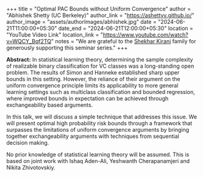 +++
title = "Optimal PAC Bounds without Uniform Convergence"
author = "Abhishek Shetty (UC Berkeley)"
author_link = "https://ashettyv.github.io/"
author_image = "assets/authorImages/abhishek.jpg"
date = "2024-06-21T11:00:00+05:30"
date_end = "2024-06-21T12:00:00+05:30"
location = "YouTube Video Link"
location_link = "https://www.youtube.com/watch?v=WQCY_Bqf2TQ"
notes = "We are grateful to the <a href = "https://www.accel.com/people/shekhar-kirani" target= "_blank">Shekhar Kirani</a> family for generously supporting this seminar series."
+++

<b>Abstract:</b>
In statistical learning theory, determining the sample complexity of realizable binary classification for VC classes was
a long-standing open problem. The results of Simon and Hanneke established sharp upper bounds in this setting. However,
the reliance of their argument on the uniform convergence principle limits its applicability to more general learning
settings such as multiclass classification and bounded regression, where improved bounds in expectation can be achieved
through exchangeability based arguments.

In this talk, we will discuss a simple technique that addresses this issue. We will present optimal high probability
risk bounds through a framework that surpasses the limitations of uniform convergence arguments by bringing together
exchangeability arguments with techniques from sequential decision making.

No prior knowledge of statistical learning theory will be assumed. This is based on joint work with Ishaq Aden-Ali,
Yeshwanth Cherapanamjeri and Nikita Zhivotovskiy.
